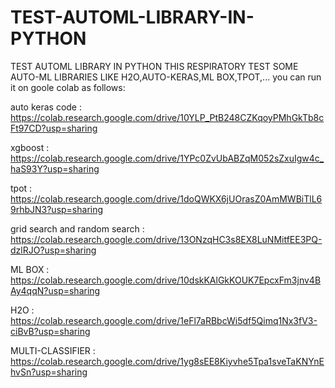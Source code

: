 # TEST-AUTOML-LIBRARY-IN-PYTHON
TEST AUTOML LIBRARY IN PYTHON
THIS RESPIRATORY TEST SOME AUTO-ML LIBRARIES LIKE H2O,AUTO-KERAS,ML BOX,TPOT,...
you can run it on goole colab as follows:

auto keras code :  https://colab.research.google.com/drive/10YLP_PtB248CZKqoyPMhGkTb8cFt97CD?usp=sharing

xgboost  :  https://colab.research.google.com/drive/1YPc0ZvUbABZqM052sZxuIgw4c_haS93Y?usp=sharing

tpot :  https://colab.research.google.com/drive/1doQWKX6jUOrasZ0AmMWBiTlL69rhbJN3?usp=sharing

grid search and random search  :  https://colab.research.google.com/drive/13ONzqHC3s8EX8LuNMitfEE3PQ-dzlRJO?usp=sharing

ML BOX : https://colab.research.google.com/drive/10dskKAlGkKOUK7EpcxFm3jnv4BAy4qqN?usp=sharing

H2O  : https://colab.research.google.com/drive/1eFl7aRBbcWi5df5Qimq1Nx3fV3-ciBvB?usp=sharing

MULTI-CLASSIFIER :  https://colab.research.google.com/drive/1yg8sEE8Kiyvhe5Tpa1sveTaKNYnEhvSn?usp=sharing

